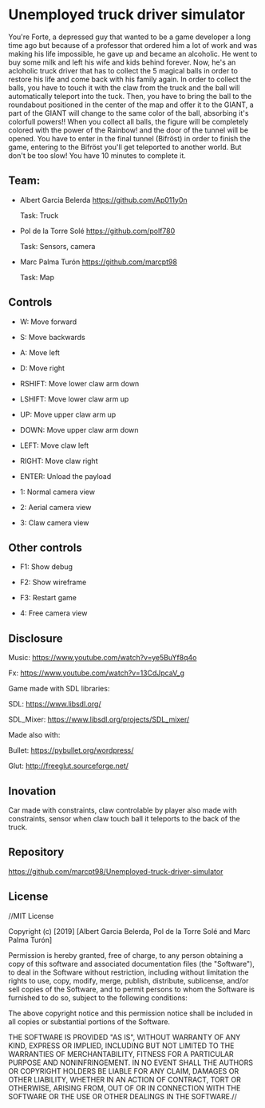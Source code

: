 # Unemployed truck driver simulator
You're Forte, a depressed guy that wanted to be a game developer a long time ago but because of a professor that ordered him a lot of work and was making his life impossible, he gave up and became an alcoholic. He went to buy some milk and left his wife and kids behind forever. Now, he's an acloholic truck driver that has to collect the 5 magical balls in order to restore his life and come back with his family again.
In order to collect the balls, you have to touch it with the claw from the truck and the ball will automatically teleport into the tuck. Then, you have to bring the ball to the roundabout positioned in the center of the map and offer it to the GIANT, a part of the GIANT will change to the same color of the ball, absorbing it's colorfull powers!!
When you collect all balls, the figure will be completely colored with the power of the Rainbow! and the door of the tunnel will be opened. You have to enter in the final tunnel (Bifröst) in order to finish the game, entering to the Bifröst you'll get teleported to another world. But don't be too slow! You have 10 minutes to complete it.


## Team:
- Albert Garcia Belerda https://github.com/Ap011y0n
  
  Task: Truck

- Pol de la Torre Solé https://github.com/polf780

  Task: Sensors, camera

- Marc Palma Turón https://github.com/marcpt98

  Task: Map


## Controls 

- W: Move forward

- S: Move backwards

- A: Move left

- D: Move right

- RSHIFT: Move lower claw arm down

- LSHIFT: Move lower claw arm up

- UP: Move upper claw arm up

- DOWN: Move upper claw arm down

- LEFT: Move claw left

- RIGHT: Move claw right

- ENTER: Unload the payload

- 1: Normal camera view

- 2: Aerial camera view

- 3: Claw camera view

## Other controls
- F1: Show debug

- F2: Show wireframe

- F3: Restart game

- 4: Free camera view
  
  
## Disclosure

Music: https://www.youtube.com/watch?v=ye5BuYf8q4o

Fx: https://www.youtube.com/watch?v=13CdJpcaV_g

Game made with SDL libraries:

SDL: https://www.libsdl.org/

SDL_Mixer: https://www.libsdl.org/projects/SDL_mixer/


Made also with:

Bullet: https://pybullet.org/wordpress/

Glut: http://freeglut.sourceforge.net/


## Inovation

Car made with constraints, claw controlable by player also made with constraints, sensor when claw touch ball it teleports to the back of the truck.


## Repository
https://github.com/marcpt98/Unemployed-truck-driver-simulator


## License
//MIT License

Copyright (c) [2019] [Albert Garcia Belerda, Pol de la Torre Solé and Marc Palma Turón]

Permission is hereby granted, free of charge, to any person obtaining a copy of this software and associated documentation files (the "Software"), to deal in the Software without restriction, including without limitation the rights to use, copy, modify, merge, publish, distribute, sublicense, and/or sell copies of the Software, and to permit persons to whom the Software is furnished to do so, subject to the following conditions:

The above copyright notice and this permission notice shall be included in all copies or substantial portions of the Software.

THE SOFTWARE IS PROVIDED "AS IS", WITHOUT WARRANTY OF ANY KIND, EXPRESS OR IMPLIED, INCLUDING BUT NOT LIMITED TO THE WARRANTIES OF MERCHANTABILITY, FITNESS FOR A PARTICULAR PURPOSE AND NONINFRINGEMENT. IN NO EVENT SHALL THE AUTHORS OR COPYRIGHT HOLDERS BE LIABLE FOR ANY CLAIM, DAMAGES OR OTHER LIABILITY, WHETHER IN AN ACTION OF CONTRACT, TORT OR OTHERWISE, ARISING FROM, OUT OF OR IN CONNECTION WITH THE SOFTWARE OR THE USE OR OTHER DEALINGS IN THE SOFTWARE.//
